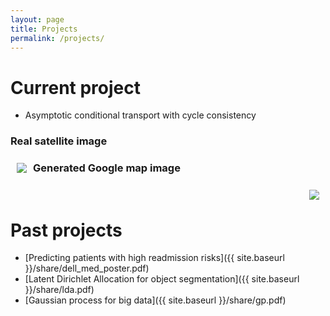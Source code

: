 ```yaml
---
layout: page
title: Projects
permalink: /projects/
---
```


# Current project
- Asymptotic conditional transport with cycle consistency
### Real satellite image 
<img src="{{ site.baseurl }}/assets/img/posts/real.png" ALIGN="left" style="margin:8px 10px"/> 

### Generated Google map image
<img src="{{ site.baseurl }}/assets/img/posts/fake.png" ALIGN="right" style="margin:8px 10px"/> <br/>

# Past projects
- [Predicting patients with high readmission risks]({{ site.baseurl }}/share/dell_med_poster.pdf) 
- [Latent Dirichlet Allocation for object segmentation]({{ site.baseurl }}/share/lda.pdf) 
- [Gaussian process for big data]({{ site.baseurl }}/share/gp.pdf) 


